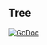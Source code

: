 ## Tree
[![GoDoc](https://godoc.org/github.com/AdamColton/parlex/tree?status.svg)](https://godoc.org/github.com/AdamColton/parlex/tree)